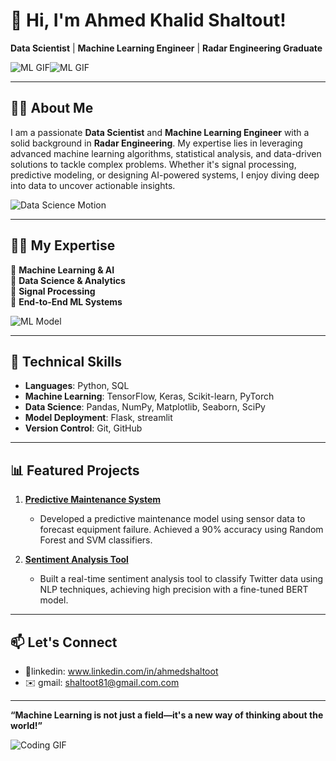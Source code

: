 # 👋 Hi, I'm Ahmed Khalid Shaltout!

**Data Scientist** | **Machine Learning Engineer** | **Radar Engineering Graduate**

![ML GIF](https://media.giphy.com/media/26tn33aiTi1jkl6H6/giphy.gif)![ML GIF](https://media.giphy.com/media/ZVik7pBtu9dNS/giphy.gif)

---

## 👨‍💻 About Me

I am a passionate **Data Scientist** and **Machine Learning Engineer** with a solid background in **Radar Engineering**. My expertise lies in leveraging advanced machine learning algorithms, statistical analysis, and data-driven solutions to tackle complex problems. Whether it's signal processing, predictive modeling, or designing AI-powered systems, I enjoy diving deep into data to uncover actionable insights.

![Data Science Motion](https://media.giphy.com/media/WVNnyv96C3iltOFutg/giphy.gif?cid=790b7611mefd2xdq357rva7snk3wttf2wiqmhrcowoes8wm2&ep=v1_gifs_search&rid=giphy.gif&ct=g)

---

## 🧑‍🏫 My Expertise

🔹 **Machine Learning & AI**  
🔹 **Data Science & Analytics**  
🔹 **Signal Processing**  
🔹 **End-to-End ML Systems**  

![ML Model](https://media.giphy.com/media/NsBknNwmmWE8WU1q2U/giphy.gif?cid=790b7611zla13pu8fl6s123wfp3pfa9fd9bdks3z4dso8jk9&ep=v1_gifs_search&rid=giphy.gif&ct=g)

---

## 🚀 Technical Skills

- **Languages**: Python, SQL 
- **Machine Learning**: TensorFlow, Keras, Scikit-learn, PyTorch  
- **Data Science**: Pandas, NumPy, Matplotlib, Seaborn, SciPy  
- **Model Deployment**: Flask, streamlit  
- **Version Control**: Git, GitHub  

---

## 📊 Featured Projects

1. **[Predictive Maintenance System](#)**  
   - Developed a predictive maintenance model using sensor data to forecast equipment failure. Achieved a 90% accuracy using Random Forest and SVM classifiers.

2. **[Sentiment Analysis Tool](#)**  
   - Built a real-time sentiment analysis tool to classify Twitter data using NLP techniques, achieving high precision with a fine-tuned BERT model.

---

## 📫 Let's Connect

- 💼linkedin: www.linkedin.com/in/ahmedshaltoot  
- ✉️ gmail: shaltoot81@gmail.com.com

---

**“Machine Learning is not just a field—it's a new way of thinking about the world!”**

![Coding GIF](https://media.giphy.com/media/ZVik7pBtu9dNS/giphy.gif)
